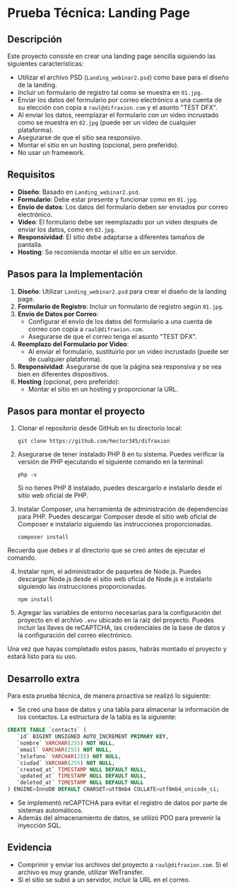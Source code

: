 # Prueba Técnica: Landing Page

## Descripción

Este proyecto consiste en crear una landing page sencilla siguiendo las siguientes características:

- Utilizar el archivo PSD (`Landing_webinar2.psd`) como base para el diseño de la landing.
- Incluir un formulario de registro tal como se muestra en `01.jpg`.
- Enviar los datos del formulario por correo electrónico a una cuenta de su elección con copia a `raul@difraxion.com` y el asunto "TEST DFX".
- Al enviar los datos, reemplazar el formulario con un video incrustado como se muestra en `02.jpg` (puede ser un video de cualquier plataforma).
- Asegurarse de que el sitio sea responsivo.
- Montar el sitio en un hosting (opcional, pero preferido).
- No usar un framework.

## Requisitos

- **Diseño**: Basado en `Landing_webinar2.psd`.
- **Formulario**: Debe estar presente y funcionar como en `01.jpg`.
- **Envío de datos**: Los datos del formulario deben ser enviados por correo electrónico.
- **Video**: El formulario debe ser reemplazado por un video después de enviar los datos, como en `02.jpg`.
- **Responsividad**: El sitio debe adaptarse a diferentes tamaños de pantalla.
- **Hosting**: Se recomienda montar el sitio en un servidor.

## Pasos para la Implementación

1. **Diseño**: Utilizar `Landing_webinar2.psd` para crear el diseño de la landing page.
2. **Formulario de Registro**: Incluir un formulario de registro según `01.jpg`.
3. **Envío de Datos por Correo**:
   - Configurar el envío de los datos del formulario a una cuenta de correo con copia a `raul@difraxion.com`.
   - Asegurarse de que el correo tenga el asunto "TEST DFX".
4. **Reemplazo del Formulario por Video**:
   - Al enviar el formulario, sustituirlo por un video incrustado (puede ser de cualquier plataforma).
5. **Responsividad**: Asegurarse de que la página sea responsiva y se vea bien en diferentes dispositivos.
6. **Hosting** (opcional, pero preferido):
   - Montar el sitio en un hosting y proporcionar la URL.

## Pasos para montar el proyecto
1. Clonar el repositorio desde GitHub en tu directorio local:

   ```
   git clone https://github.com/hector345/difraxion
   ```

2. Asegurarse de tener instalado PHP 8 en tu sistema. Puedes verificar la versión de PHP ejecutando el siguiente comando en la terminal:

   ```
   php -v
   ```

   Si no tienes PHP 8 instalado, puedes descargarlo e instalarlo desde el sitio web oficial de PHP.

3. Instalar Composer, una herramienta de administración de dependencias para PHP. Puedes descargar Composer desde el sitio web oficial de Composer e instalarlo siguiendo las instrucciones proporcionadas.

   ```
   composer install
   ```

Recuerda que debes ir al directorio que se creó antes de ejecutar el comando.

4. Instalar npm, el administrador de paquetes de Node.js. Puedes descargar Node.js desde el sitio web oficial de Node.js e instalarlo siguiendo las instrucciones proporcionadas.

   ```
   npm install
   ```

5. Agregar las variables de entorno necesarias para la configuración del proyecto en el archivo `.env` ubicado en la raíz del proyecto. Puedes incluir las llaves de reCAPTCHA, las credenciales de la base de datos y la configuración del correo electrónico.


Una vez que hayas completado estos pasos, habrás montado el proyecto y estará listo para su uso.

## Desarrollo extra

Para esta prueba técnica, de manera proactiva se realizó lo siguiente:

- Se creó una base de datos y una tabla para almacenar la información de los contactos. La estructura de la tabla es la siguiente:

```sql
CREATE TABLE `contacts` (
   `id` BIGINT UNSIGNED AUTO_INCREMENT PRIMARY KEY,
   `nombre` VARCHAR(255) NOT NULL,
   `email` VARCHAR(255) NOT NULL,
   `telefono` VARCHAR(255) NOT NULL,
   `ciudad` VARCHAR(255) NOT NULL,
   `created_at` TIMESTAMP NULL DEFAULT NULL,
   `updated_at` TIMESTAMP NULL DEFAULT NULL,
   `deleted_at` TIMESTAMP NULL DEFAULT NULL
) ENGINE=InnoDB DEFAULT CHARSET=utf8mb4 COLLATE=utf8mb4_unicode_ci;
```

- Se implementó reCAPTCHA para evitar el registro de datos por parte de sistemas automáticos.
- Además del almacenamiento de datos, se utilizó PDO para prevenir la inyección SQL.


## Evidencia

- Comprimir y enviar los archivos del proyecto a `raul@difraxion.com`. Si el archivo es muy grande, utilizar WeTransfer.
- Si el sitio se subió a un servidor, incluir la URL en el correo.

